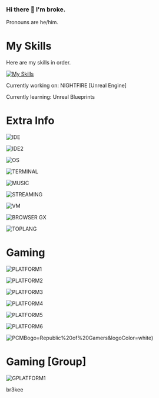 ### Hi there 👋 I'm broke.

Pronouns are he/him.

# My Skills

Here are my skills in order.

[![My Skills](https://skillicons.dev/icons?i=lua,cs,dotnet,py,discord,unreal)](https://skillicons.dev)

Currently working on: NIGHTFIRE [Unreal Engine]

Currently learning: Unreal Blueprints

# Extra Info

![IDE](https://img.shields.io/badge/Visual_Studio_Code-0078D4?style=for-the-badge&logo=visual%20studio%20code&logoColor=white)

![IDE2](https://img.shields.io/badge/Visual_Studio-5C2D91?style=for-the-badge&logo=visual%20studio&logoColor=white)

![OS](https://img.shields.io/badge/Windows_11-0078d4?style=for-the-badge&logo=windows-11&logoColor=white)

![TERMINAL](https://img.shields.io/badge/windows%20terminal-4D4D4D?style=for-the-badge&logo=windows%20terminal&logoColor=white)

![MUSIC](https://img.shields.io/badge/Spotify-1ED760?&style=for-the-badge&logo=spotify&logoColor=white)

![STREAMING](https://img.shields.io/badge/Twitch-9146FF?style=for-the-badge&logo=twitch&logoColor=white)

![VM](https://img.shields.io/badge/VMware-231f20?style=for-the-badge&logo=VMware&logoColor=white)

![BROWSER](https://img.shields.io/badge/Opera-FF1B2D?style=for-the-badge&logo=Opera&logoColor=white)   GX


![TOPLANG](https://github-readme-stats.vercel.app/api/top-langs/?username=brokedev)





# Gaming

![PLATFORM1](https://img.shields.io/badge/Battle.net-000?style=for-the-badge&logo=battle.net&logoColor=148EFF)

![PLATFORM2](https://img.shields.io/badge/Epic%20Games-313131?style=for-the-badge&logo=Epic%20Games&logoColor=white)

![PLATFORM3](https://img.shields.io/badge/Steam-000000?style=for-the-badge&logo=steam&logoColor=white)

![PLATFORM4](https://img.shields.io/badge/Origin-F56C2D?style=for-the-badge&logo=origin&logoColor=white)

![PLATFORM5](https://img.shields.io/badge/Riot_Games-D32936?style=for-the-badge&logo=riot-games&logoColor=white)

![PLATFORM6](https://img.shields.io/badge/Xbox-107C10?style=for-the-badge&logo=xbox&logoColor=white)

![PCMB](https://img.shields.io/badge/Republic%20of%20Gamers-FF0029?style=for-the-badge&l)ogo=Republic%20of%20Gamers&logoColor=white)

# Gaming [Group]

![GPLATFORM1](https://img.shields.io/badge/Discord-5865F2?style=for-the-badge&logo=discord&logoColor=white)

br3kee





<!--
**brokedev/brokedev** is a ✨ _special_ ✨ repository because its `README.md` (this file) appears on your GitHub profile.

Here are some ideas to get you started:

- 🔭 I’m currently working on ...
- 🌱 I’m currently learning ...
- 👯 I’m looking to collaborate on ...
- 🤔 I’m looking for help with ...
- 💬 Ask me about ...
- 📫 How to reach me: ...
- 😄 Pronouns: ...
- ⚡ Fun fact: ...
-->
